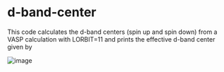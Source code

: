 # d-band-center
This code calculates the d-band centers (spin up and spin down) from a VASP calculation with LORBIT=11 and prints the effective d-band center
given by

![image](https://user-images.githubusercontent.com/27854932/177729995-08bfb976-f0b5-4e64-8da7-1e0315cae63a.png)
